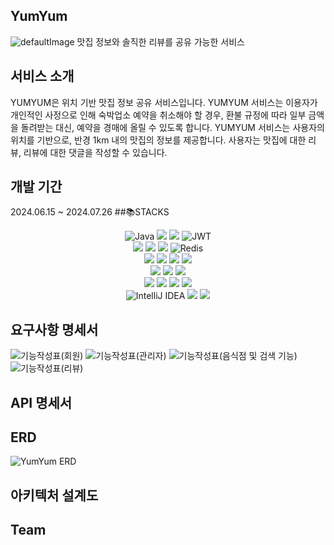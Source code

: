 ## YumYum
![defaultImage](https://github.com/user-attachments/assets/38e5f44d-c697-4360-9fa9-2fdeeae78e40)
맛집 정보와 솔직한 리뷰를 공유 가능한 서비스
## 서비스 소개
 YUMYUM은 위치 기반 맛집 정보 공유 서비스입니다.
YUMYUM 서비스는 이용자가 개인적인 사정으로 인해 숙박업소 예약을 취소해야 할 경우, 환불 규정에 따라 일부 금액을 돌려받는 대신, 예약을 경매에 올릴 수 있도록 합니다.
YUMYUM 서비스는 사용자의 위치를 기반으로, 반경  1km 내의 맛집의 정보를 제공합니다. 사용자는 맛집에 대한 리뷰, 리뷰에 대한 댓글을 작성할 수 있습니다.
## 개발 기간
2024.06.15 ~ 2024.07.26
##📚STACKS
</div>
<div align=center>
  
![Java](https://img.shields.io/badge/java17-%23ED8B00.svg?style=for-the-badge&logo=openjdk&logoColor=white)
<img src="https://img.shields.io/badge/springboot3.2.6-6DB33F?style=for-the-badge&logo=springboot&logoColor=white">
<img src="https://img.shields.io/badge/Spring Security6.0-6DB33F?style=for-the-badge&logo=springsecurity&logoColor=white">
![JWT](https://img.shields.io/badge/JWT-black?style=for-the-badge&logo=JSON%20web%20tokens)
<br>
<img src="https://img.shields.io/badge/JPA5.0-006600?style=for-the-badge&logo=JPA&logoColor=white">
<img src="https://img.shields.io/badge/Querydsl5.0-0854C1?style=for-the-badge&logo=Querydsl&logoColor=white">
<img src="https://img.shields.io/badge/mysql8.0.34-4479A1?style=for-the-badge&logo=mysql&logoColor=white">
![Redis](https://img.shields.io/badge/redis-%23DD0031.svg?style=for-the-badge&logo=redis&logoColor=white)
<br>
<img src="https://img.shields.io/badge/jenkins-D24939?style=for-the-badge&logo=jenkins&logoColor=white">
<img src="https://img.shields.io/badge/docker-2496ED?style=for-the-badge&logo=docker&logoColor=white">
<img src="https://img.shields.io/badge/nginx-009639?style=for-the-badge&logo=nginx&logoColor=white">
<img src="https://img.shields.io/badge/openssl-721412?style=for-the-badge&logo=openssl&logoColor=white">
<br>
<img src="https://img.shields.io/badge/Next.js-000000?style=for-the-badge&logo=nextdotjs&logoColor=white">
<img src="https://img.shields.io/badge/TypeScript-3178C6?style=for-the-badge&logo=typescript&logoColor=white">
<img src="https://img.shields.io/badge/Sass-CC6699?style=for-the-badge&logo=sass&logoColor=white">
<br>
<img src="https://img.shields.io/badge/Axios-5A29E4?style=for-the-badge&logo=axios&logoColor=white">
<img src="https://img.shields.io/badge/ReactQuery-white?style=for-the-badge&logo=reactquery&logoColor=#FF4154">
<img src="https://img.shields.io/badge/Zustand-brown?style=for-the-badge">
<img src="https://img.shields.io/badge/NPM-CB3837?style=for-the-badge&logo=Npm&logoColor=white">
<br>
![IntelliJ IDEA](https://img.shields.io/badge/IntelliJIDEA-000000.svg?style=for-the-badge&logo=intellij-idea&logoColor=white)
<img src="https://img.shields.io/badge/gradle-02303A?style=for-the-badge&logo=gradle&logoColor=white">
<img src="https://img.shields.io/badge/git-F05032?style=for-the-badge&logo=git&logoColor=white">
</div>

## 요구사항 명세서
![기능작성표(회원)](https://github.com/user-attachments/assets/b6738fb5-4d2d-49ea-9296-5d4f41039f37)
![기능작성표(관리자)](https://github.com/user-attachments/assets/1064dad1-4c10-4171-bb1d-d8f4bad611ec)
![기능작성표(음식점 및 검색 기능)](https://github.com/user-attachments/assets/8de8807d-337c-4631-9afc-f0424e515a89)
![기능작성표(리뷰)](https://github.com/user-attachments/assets/84de7fce-3d0f-47e5-9dbf-525c3e6bd1b0)
## API 명세서
## ERD
![YumYum ERD](https://github.com/user-attachments/assets/96b969ac-bb64-4c95-916e-943922aa06d9)
## 아키텍처 설계도
## Team
